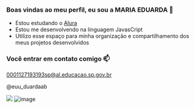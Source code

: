 ### Boas vindas ao meu perfil, eu sou a MARIA EDUARDA 💙

- Estou estudando o [Alura](https://www.alura.com.br)
- Estou me desenvolvendo na linguagem JavasCript
- Utilizo esse espaço para minha organização e compartilhamento dos meus projetos desenvolvidos

### Você entrar em contato comigo 📫

0001127193193sp@al.educacao.sp.gov.br

@euu_duardaab

![](![image](https://github.com/euuduardaab/euuduardaab/assets/168858754/cd5f82ad-17ac-4002-81f2-4b7fb59cf934))
![image](https://github.com/euuduardaab/euuduardaab/assets/168858754/cd5f82ad-17ac-4002-81f2-4b7fb59cf934)


